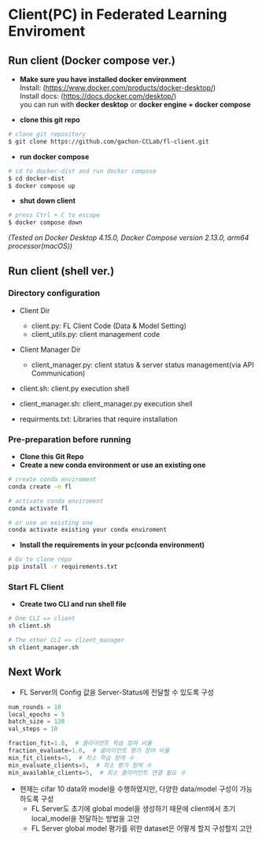 # Client(PC) in Federated Learning Enviroment

## Run client (Docker compose ver.)
- **Make sure you have installed docker environment**  
Install: (https://www.docker.com/products/docker-desktop/)  
Install docs: (https://docs.docker.com/desktop/)  
you can run with **docker desktop** or **docker engine + docker compose**

- **clone this git repo**
```bash
# clone git repository
$ git clone https://github.com/gachon-CCLab/fl-client.git
```

- **run docker compose**
```bash
# cd to docker-dist and run docker compose
$ cd docker-dist
$ docker compose up
```
- **shut down client**
```bash
# press Ctrl + C to escape
$ docker compose down
```   

*(Tested on Docker Desktop 4.15.0, Docker Compose version 2.13.0, arm64 processor(macOS))*   



## Run client (shell ver.)
### **Directory configuration**

- Client Dir
    - client.py: FL Client Code (Data & Model Setting)
    - client_utils.py: client management code

- Client Manager Dir
    - client_manager.py: client status & server status management(via API Communication)

- client.sh: client.py execution shell
- client_manager.sh: client_manager.py execution shell
- requirments.txt: Libraries that require installation

### **Pre-preparation before running**

- **Clone this Git Repo**
- **Create a new conda environment or use an existing one**

```bash
# create conda enviroment
conda create -n fl

# activate conda enviroment 
conda activate fl

# or use an existing one
conda activate existing your conda enviroment
```

- **Install the requirements in your pc(conda environment)**

```bash
# Go to clone repo
pip install -r requirements.txt
```

### Start FL Client

- **Create two CLI and run shell file**

```bash
# One CLI => client
sh client.sh

# The other CLI => client_manager
sh client_manager.sh

```

## Next Work

- FL Server의 Config 값을 Server-Status에 전달할 수 있도록 구성

```python
num_rounds = 10
local_epochs = 5
batch_size = 128
val_steps = 10
```

```python
fraction_fit=1.0,  # 클라이언트 학습 참여 비율
fraction_evaluate=1.0,  # 클라이언트 평가 참여 비율
min_fit_clients=5,  # 최소 학습 참여 수
min_evaluate_clients=5,  # 최소 평가 참여 수
min_available_clients=5,  # 최소 클라이언트 연결 필요 수
```

- 현재는 cifar 10 data와 model을 수행하였지만, 다양한 data/model 구성이 가능하도록 구성
    - FL Server도 초기에 global model을 생성하기 때문에 client에서 초기 local_model을 전달하는 방법을 고안
    - FL Server global model 평가를 위한 dataset은 어떻게 할지 구성할지 고안
